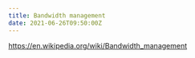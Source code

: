 ```yaml
---
title: Bandwidth management
date: 2021-06-26T09:50:00Z
---
```


https://en.wikipedia.org/wiki/Bandwidth_management
